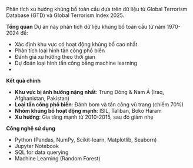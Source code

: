Phân tích xu hướng khủng bố toàn cầu dựa trên dữ liệu từ Global Terrorism Database (GTD) và Global Terrorism Index 2025.

**Tổng quan**
Dự án này phân tích dữ liệu khủng bố toàn cầu từ năm 1970-2024 để:
- Xác định khu vực có hoạt động khủng bố cao nhất
- Phân tích loại hình tấn công phổ biến
- Đánh giá xu hướng theo thời gian
- Dự đoán loại hình tấn công bằng machine learning
- 
**Kết quả chính**
- **Khu vực bị ảnh hưởng nặng nhất**: Trung Đông & Nam Á (Iraq, Afghanistan, Pakistan)
- **Loại tấn công phổ biến**: Đánh bom và tấn công vũ trang (chiếm 70%)
- **Nhóm khủng bố hoạt động mạnh**: ISIL, Taliban, Boko Haram
- **Xu hướng**: Gia tăng mạnh từ 2010-2015, sau đó giảm nhẹ

**Công nghệ sử dụng**
- Python (Pandas, NumPy, Scikit-learn, Matplotlib, Seaborn)
- Jupyter Notebook
- SQL for data querying
- Machine Learning (Random Forest)
